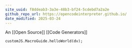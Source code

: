 ```yaml
---
site_uuid: f8ddeab3-3a3e-48b3-bf24-5cdebd7a2a2e
github_repo_url: https://opencodeinterpreter.github.io/
date_modified: 2025-03-24
---
```



An [[Open Source]] [[Code Generators]]

```dataviewjs
customJS.MacroGuide.helloWorld(dv);
```
